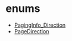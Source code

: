 # enums

- [PagingInfo_Direction](proto.PagingInfo_Direction.md)
- [PageDirection](PageDirection.md)
